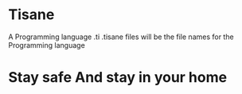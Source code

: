 # Tisane
A Programming language 
.ti .tisane files will be the file names for the Programming language
# Stay safe And stay in your home
